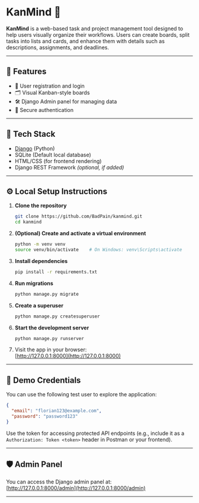 # KanMind 🧠

**KanMind** is a web-based task and project management tool designed to help users visually organize their workflows. Users can create boards, split tasks into lists and cards, and enhance them with details such as descriptions, assignments, and deadlines.

---

## 🚀 Features

- 📝 User registration and login  
- 🗂️ Visual Kanban-style boards  
- 🛠️ Django Admin panel for managing data  
- 🔐 Secure authentication

---

## 🧰 Tech Stack

- [Django](https://www.djangoproject.com/) (Python)
- SQLite (Default local database)
- HTML/CSS (for frontend rendering)
- Django REST Framework *(optional, if added)*

---

## ⚙️ Local Setup Instructions

1. **Clone the repository**  
   ```bash
   git clone https://github.com/BadPain/kanmind.git
   cd kanmind
   ```

2. **(Optional) Create and activate a virtual environment**  
   ```bash
   python -m venv venv
   source venv/bin/activate    # On Windows: venv\Scripts\activate
   ```

3. **Install dependencies**  
   ```bash
   pip install -r requirements.txt
   ```

4. **Run migrations**  
   ```bash
   python manage.py migrate
   ```

5. **Create a superuser**  
   ```bash
   python manage.py createsuperuser
   ```

6. **Start the development server**  
   ```bash
   python manage.py runserver
   ```

7. Visit the app in your browser:  
   [http://127.0.0.1:8000](http://127.0.0.1:8000)

---

## 🔐 Demo Credentials

You can use the following test user to explore the application:

```json
{
  "email": "florian123@example.com",
  "password": "password123"
}
```

Use the token for accessing protected API endpoints (e.g., include it as a `Authorization: Token <token>` header in Postman or your frontend).

---

## 🛡️ Admin Panel

You can access the Django admin panel at:  
[http://127.0.0.1:8000/admin](http://127.0.0.1:8000/admin)

---
